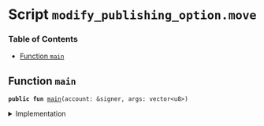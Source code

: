 
<a name="SCRIPT"></a>

# Script `modify_publishing_option.move`

### Table of Contents

-  [Function `main`](#SCRIPT_main)



<a name="SCRIPT_main"></a>

## Function `main`



<pre><code><b>public</b> <b>fun</b> <a href="#SCRIPT_main">main</a>(account: &signer, args: vector&lt;u8&gt;)
</code></pre>



<details>
<summary>Implementation</summary>


<pre><code><b>fun</b> <a href="#SCRIPT_main">main</a>(account: &signer, args: vector&lt;u8&gt;) {
    <a href="../../modules/doc/LibraVMConfig.md#0x0_LibraVMConfig_set_publishing_option">LibraVMConfig::set_publishing_option</a>(account, args)
}
</code></pre>



</details>
